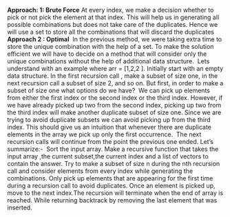 **Approach: 1: Brute Force**
At every index, we make a decision whether to pick or not pick the element at that index. This will help us in generating all possible combinations but does not take care of the duplicates. Hence we will use a set to store all the combinations that will discard the duplicates
**Approach 2 : Optimal**
​
In the previous method, we were taking extra time to store the unique combination with the help of a set.  To make the solution efficient we will have to decide on a method that will consider only the unique combinations without the help of additional data structure.
​
Lets  understand  with an example where arr = [1,2,2 ].
​
Initially start with an empty data structure. In the first recursion call ,  make a subset of size one, in the next recursion call a subset of size 2, and so on. But first, in order to make a subset of size one what options do we have?
​
We can pick up elements from either the first index or the second index or the third index. However, if we have already picked up two from the second index, picking up two from the third index will make another duplicate subset of size one. Since we are trying to avoid duplicate subsets we can avoid picking up from the third index. This should give us an intuition that whenever there are duplicate elements in the array we pick up only the first occurrence.
​
The next recursion calls will continue from the point the previous one ended.
​
Let’s summarize:-
​
Sort the input array.
Make a recursive function that takes the input array ,the current subset,the current index and a list of vectors to contain the answer.
Try to make a subset of size n during the nth recursion call and consider elements from every index while generating the combinations.
Only pick up elements that are appearing for the first time during a recursion call to avoid duplicates.
Once an element is picked up, move to the next index.The recursion will terminate when the end of array is reached.
While returning backtrack by removing the last element that was inserted.
​
​